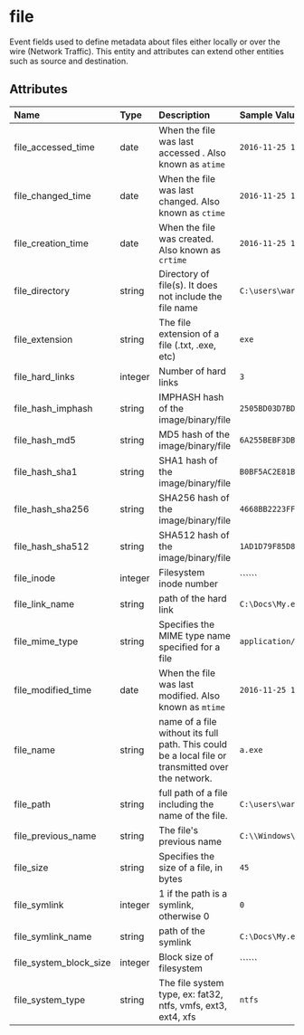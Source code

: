 # file

Event fields used to define metadata about files either locally or over the wire (Network Traffic). This entity and attributes can extend other entities such as source and destination.

## Attributes

| Name | Type | Description | Sample Value |
|:---|:---|:---|:---|
 | file_accessed_time | date | When the file was last accessed . Also known as `atime` | ```2016-11-25 18:21:47``` |
 | file_changed_time | date | When the file was last changed. Also known as `ctime` | ```2016-11-25 18:21:47``` |
 | file_creation_time | date | When the file was created. Also known as `crtime` | ```2016-11-25 18:21:47``` |
 | file_directory | string | Directory of file(s). It does not include the file name | ```C:\users\wardog\``` |
 | file_extension | string | The file extension of a file (.txt, .exe, etc) | ```exe``` |
 | file_hard_links | integer | Number of hard links | ```3``` |
 | file_hash_imphash | string | IMPHASH hash of the image/binary/file | ```2505BD03D7BD285E50CE89CEC02B333B``` |
 | file_hash_md5 | string | MD5 hash of the image/binary/file | ```6A255BEBF3DBCD13585538ED47DBAFD7``` |
 | file_hash_sha1 | string | SHA1 hash of the image/binary/file | ```B0BF5AC2E81BBF597FAD5F349FEEB32CAC449FA2``` |
 | file_hash_sha256 | string | SHA256 hash of the image/binary/file | ```4668BB2223FFB983A5F1273B9E3D9FA2C5CE4A0F1FB18CA5C1B285762020073C``` |
 | file_hash_sha512 | string | SHA512 hash of the image/binary/file | ```1AD1D79F85D8F6A50EA282F63898D652661DAA0C1FD361C22647CABC98A70E8CBCE83200D579D10DD0A3D46BE9496DCDFDDF28B0C5E9709343B032A8796FBECB``` |
 | file_inode | integer | Filesystem inode number | `````` |
 | file_link_name | string | path of the hard link | ```C:\Docs\My.exe``` |
 | file_mime_type | string | Specifies the MIME type name specified for a file | ```application/msword``` |
 | file_modified_time | date | When the file was last modified. Also known as `mtime` | ```2016-11-25 18:21:47``` |
 | file_name | string | name of a file without its full path. This could be a local file or transmitted over the network. | ```a.exe``` |
 | file_path | string | full path of a file including the name of the file. | ```C:\users\wardog\z.exe``` |
 | file_previous_name | string | The file's previous name | ```C:\\Windows\system32\cmd.exe``` |
 | file_size | string | Specifies the size of a file, in bytes | ```45``` |
 | file_symlink | integer | 1 if the path is a symlink, otherwise 0 | ```0``` |
 | file_symlink_name | string | path of the symlink | ```C:\Docs\My.exe``` |
 | file_system_block_size | integer | Block size of filesystem | `````` |
 | file_system_type | string | The file system type, ex:  fat32, ntfs, vmfs, ext3, ext4, xfs | ```ntfs``` |
